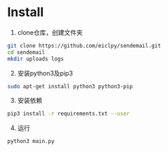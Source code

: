 # Install
1. clone仓库，创建文件夹
```bash
git clone https://github.com/eiclpy/sendemail.git
cd sendemail
mkdir uploads logs
```
2. 安装python3及pip3
```bash
sudo apt-get install python3 python3-pip
```
3. 安装依赖
```bash
pip3 install -r requirements.txt --user
```
4. 运行
```bash
python3 main.py
```